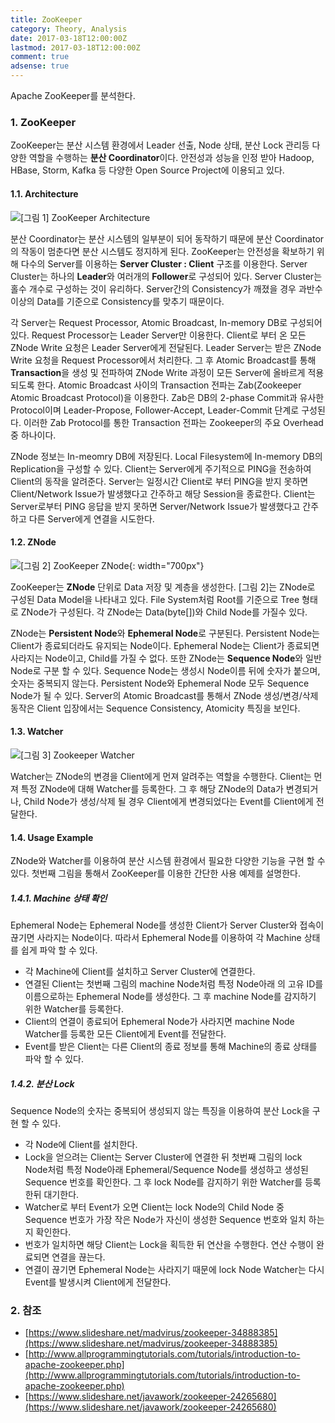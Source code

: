 ```yaml
---
title: ZooKeeper
category: Theory, Analysis
date: 2017-03-18T12:00:00Z
lastmod: 2017-03-18T12:00:00Z
comment: true
adsense: true
---
```


Apache ZooKeeper를 분석한다.

### 1. ZooKeeper

ZooKeeper는 분산 시스템 환경에서 Leader 선출, Node 상태, 분산 Lock 관리등 다양한 역할을 수행하는 **분산 Coordinator**이다. 안전성과 성능을 인정 받아 Hadoop, HBase, Storm, Kafka 등 다양한 Open Source Project에 이용되고 있다.

#### 1.1. Architecture

![[그림 1] ZooKeeper Architecture]({{site.baseurl}}/images/theory_analysis/ZooKeeper/ZooKeeper_Architecture.PNG)

분산 Coordinator는 분산 시스템의 일부분이 되어 동작하기 때문에 분산 Coordinator의 작동이 멈춘다면 분산 시스템도 정지하게 된다. ZooKeeper는 안전성을 확보하기 위해 다수의 Server를 이용하는 **Server Cluster : Client** 구조를 이용한다. Server Cluster는 하나의 **Leader**와 여러개의 **Follower**로 구성되어 있다. Server Cluster는 홀수 개수로 구성하는 것이 유리하다. Server간의 Consistency가 깨졌을 경우 과반수 이상의 Data를 기준으로 Consistency를 맞추기 때문이다.

각 Server는 Request Processor, Atomic Broadcast, In-memory DB로 구성되어 있다. Request Processor는 Leader Server만 이용한다. Client로 부터 온 모든 ZNode Write 요청은 Leader Server에게 전달된다. Leader Server는 받은 ZNode Write 요청을 Request Processor에서 처리한다. 그 후 Atomic Broadcast를 통해 **Transaction**을 생성 및 전파하여 ZNode Write 과정이 모든 Server에 올바르게 적용되도록 한다. Atomic Broadcast 사이의 Transaction 전파는 Zab(Zookeeper Atomic Broadcast Protocol)을 이용한다. Zab은 DB의 2-phase Commit과 유사한 Protocol이며 Leader-Propose, Follower-Accept, Leader-Commit 단계로 구성된다. 이러한 Zab Protocol를 통한 Transaction 전파는 Zookeeper의 주요 Overhead 중 하나이다.

ZNode 정보는 In-meomry DB에 저장된다. Local Filesystem에 In-memory DB의 Replication을 구성할 수 있다. Client는 Server에게 주기적으로 PING을 전송하여 Client의 동작을 알려준다. Server는 일정시간 Client로 부터 PING을 받지 못하면 Client/Network Issue가 발생했다고 간주하고 해당 Session을 종료한다. Client는 Server로부터 PING 응답을 받지 못하면 Server/Network Issue가 발생했다고 간주하고 다른 Server에게 연결을 시도한다.

#### 1.2. ZNode

![[그림 2] ZooKeeper ZNode]({{site.baseurl}}/images/theory_analysis/ZooKeeper/ZooKeeper_ZNode.PNG){: width="700px"}

ZooKeeper는 **ZNode** 단위로 Data 저장 및 계층을 생성한다. [그림 2]는 ZNode로 구성된 Data Model을 나타내고 있다. File System처럼 Root를 기준으로 Tree 형태로 ZNode가 구성된다. 각 ZNode는 Data(byte[])와 Child Node를 가질수 있다.

ZNode는 **Persistent Node**와 **Ephemeral Node**로 구분된다. Persistent Node는 Client가 종료되더라도 유지되는 Node이다. Ephemeral Node는 Client가 종료되면 사라지는 Node이고, Child를 가질 수 없다. 또한 ZNode는 **Sequence Node**와 일반 Node로 구분 할 수 있다. Sequence Node는 생성시 Node이름 뒤에 숫자가 붙으며, 숫자는 중복되지 않는다. Persistent Node와 Ephemeral Node 모두 Sequence Node가 될 수 있다. Server의 Atomic Broadcast를 통해서 ZNode 생성/변경/삭제 동작은 Client 입장에서는 Sequence Consistency, Atomicity 특징을 보인다.

#### 1.3. Watcher

![[그림 3] Zookeeper Watcher]({{site.baseurl}}/images/theory_analysis/ZooKeeper/ZooKeeper_Watcher.PNG)

Watcher는 ZNode의 변경을 Client에게 먼져 알려주는 역할을 수행한다. Client는 먼져 특정 ZNode에 대해 Watcher를 등록한다. 그 후 해당 ZNode의 Data가 변경되거나, Child Node가 생성/삭제 될 경우 Client에게 변경되었다는 Event를 Client에게 전달한다.

#### 1.4. Usage Example

ZNode와 Watcher를 이용하여 분산 시스템 환경에서 필요한 다양한 기능을 구현 할 수 있다. 첫번째 그림을 통해서 ZooKeeper를 이용한 간단한 사용 예제를 설명한다.

##### 1.4.1. Machine 상태 확인

Ephemeral Node는 Ephemeral Node를 생성한 Client가 Server Cluster와 접속이 끊기면 사라지는 Node이다. 따라서 Ephemeral Node를 이용하여 각 Machine 상태를 쉽게 파악 할 수 있다.

* 각 Machine에 Client를 설치하고 Server Cluster에 연결한다.
* 연결된 Client는 첫번째 그림의 machine Node처럼 특정 Node아래 의 고유 ID를 이름으로하는 Ephemeral Node를 생성한다. 그 후 machine Node를 감지하기 위한 Watcher를 등록한다.
* Client의 연결이 종료되어 Ephemeral Node가 사라지면 machine Node Watcher를 등록한 모든 Client에게 Event를 전달한다.
* Event를 받은 Client는 다른 Client의 종료 정보를 통해 Machine의 종료 상태를 파악 할 수 있다.

##### 1.4.2. 분산 Lock

Sequence Node의 숫자는 중복되어 생성되지 않는 특징을 이용하여 분산 Lock을 구현 할 수 있다.

* 각 Node에 Client를 설치한다.
* Lock을 얻으려는 Client는 Server Cluster에 연결한 뒤 첫번째 그림의 lock Node처럼 특정 Node아래 Ephemeral/Sequence Node를 생성하고 생성된 Sequence 번호를 확인한다. 그 후 lock Node를 감지하기 위한 Watcher를 등록한뒤 대기한다.
* Watcher로 부터 Event가 오면 Client는 lock Node의 Child Node 중 Sequence 번호가 가장 작은 Node가 자신이 생성한 Sequence 번호와 일치 하는지 확인한다.
* 번호가 일치하면 해당 Client는 Lock을 획득한 뒤 연산을 수행한다. 연산 수행이 완료되면 연결을 끊는다.
* 연결이 끊기면 Ephemeral Node는 사라지기 때문에 lock Node Watcher는 다시 Event를 발생시켜 Client에게 전달한다.

### 2. 참조

* [https://www.slideshare.net/madvirus/zookeeper-34888385](https://www.slideshare.net/madvirus/zookeeper-34888385)
* [http://www.allprogrammingtutorials.com/tutorials/introduction-to-apache-zookeeper.php](http://www.allprogrammingtutorials.com/tutorials/introduction-to-apache-zookeeper.php)
* [https://www.slideshare.net/javawork/zookeeper-24265680](https://www.slideshare.net/javawork/zookeeper-24265680)
